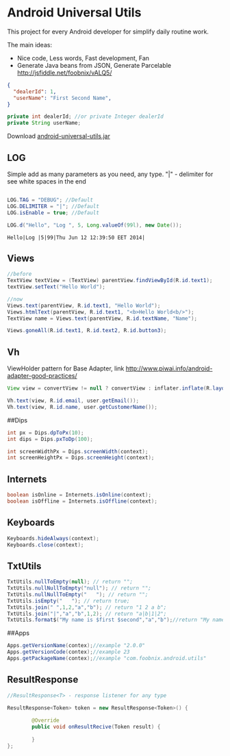 # Android Universal Utils
This project for every Android developer for simplify daily routine work.

The main ideas:
* Nice code, Less words, Fast development, Fan
* Generate Java beans from JSON, Generate Parcelable
http://jsfiddle.net/foobnix/vALQ5/
```json
{
  "dealerId": 1,
  "userName": "First Second Name",
}
```
```java
private int dealerId; //or private Integer dealerId
private String userName;
```

Download 
[android-universal-utils.jar](https://github.com/foobnix/android-universal-utils/raw/master/lib/android-universal-utils.jar)

## LOG
Simple add as many parameters as you need, any type. "|" - delimiter for see white spaces in the end
```java

LOG.TAG = "DEBUG"; //Default
LOG.DELIMITER = "|"; //Default
LOG.isEnable = true; //Default

LOG.d("Hello", "Log ", 5, Long.valueOf(99l), new Date());
```
```
Hello|Log |5|99|Thu Jun 12 12:39:50 EET 2014|
```
## Views
```java
//before
TextView textView = (TextView) parentView.findViewById(R.id.text1);
textView.setText("Hello World");

//now
Views.text(parentView, R.id.text1, "Hello World");
Views.htmlText(parentView, R.id.text1, "<b>Hello World<b/>");
TextView name = Views.text(parentView, R.id.textName, "Name");

Views.goneAll(R.id.text1, R.id.text2, R.id.button3);
```
## Vh
ViewHolder pattern for Base Adapter, link http://www.piwai.info/android-adapter-good-practices/
```java
View view = convertView != null ? convertView : inflater.inflate(R.layout.details, parent, false);

Vh.text(view, R.id.email, user.getEmail());
Vh.text(view, R.id.name, user.getCustomerName());
```

##Dips
```java
int px = Dips.dpToPx(10);
int dips = Dips.pxToDp(100);

int screenWidthPx = Dips.screenWidth(context);
int screenHeightPx = Dips.screenHeight(context);
```
## Internets
```java
boolean isOnline = Internets.isOnline(context);
boolean isOffline = Internets.isOffline(context);
```
## Keyboards
```java
Keyboards.hideAlways(context);
Keyboards.close(context);
```
## TxtUtils
```java
TxtUtils.nullToEmpty(null); // return "";
TxtUtils.nullNullToEmpty("null"); // return "";
TxtUtils.nullNullToEmpty("   "); // return "";
TxtUtils.isEmpty("   "); // return true;
TxtUtils.join(" ",1,2,"a","b"); // return "1 2 a b";
TxtUtils.join("|","a","b",1,2); // return "a|b|1|2";
TxtUtils.format$("My name is $first $second","a","b");//return "My name is a b";
```
##Apps
```java
Apps.getVersionName(contex);//example "2.0.0"
Apps.getVersionCode(contex);//example 23
Apps.getPackageName(contex);//example "com.foobnix.android.utils"

```
## ResultResponse<T>
```java
//ResultResponse<T> - response listener for any type

ResultResponse<Token> token = new ResultResponse<Token>() {
            
        @Override
        public void onResultRecive(Token result) {
            
        }
};
```





